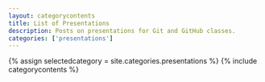 ```yaml
---
layout: categorycontents
title: List of Presentations
description: Posts on presentations for Git and GitHub classes.
categories: ['presentations']
---
```


{% assign selectedcategory = site.categories.presentations %}
{% include categorycontents %}
